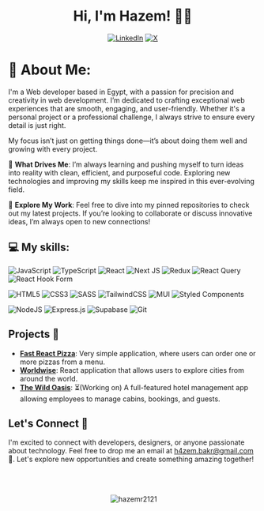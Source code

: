 <h1 align="center">Hi, I'm Hazem! 🙂👋</h1>

<div align="center">
  
[![LinkedIn](https://img.shields.io/badge/LinkedIn-%230077B5.svg?logo=linkedin&logoColor=white)](www.linkedin.com/in/h4zem-bakr) [![X](https://img.shields.io/badge/Gmail-D14836?&logo=gmail&logoColor=white)](mailto:h4zem.bakr@gmail.com)

</div>


# 💫 About Me:

I'm a Web developer based in Egypt, with a passion for precision and creativity in web development. I’m dedicated to crafting exceptional web experiences that are smooth, engaging, and user-friendly. Whether it's a personal project or a professional challenge, I always strive to ensure every detail is just right.

My focus isn’t just on getting things done—it’s about doing them well and growing with every project.

🌱 **What Drives Me**: I’m always learning and pushing myself to turn ideas into reality with clean, efficient, and purposeful code. Exploring new technologies and improving my skills keep me inspired in this ever-evolving field.

🚀 **Explore My Work**: Feel free to dive into my pinned repositories to check out my latest projects. If you’re looking to collaborate or discuss innovative ideas, I’m always open to new connections!

## 💻 My skills:

![JavaScript](https://img.shields.io/badge/javascript-%23323330.svg?style=for-the-badge&logo=javascript&logoColor=%23F7DF1E)
![TypeScript](https://img.shields.io/badge/typescript-%23007ACC.svg?style=for-the-badge&logo=typescript&logoColor=white)
![React](https://img.shields.io/badge/react-%2320232a.svg?style=for-the-badge&logo=react&logoColor=%2361DAFB)
![Next JS](https://img.shields.io/badge/Next-black?style=for-the-badge&logo=next.js&logoColor=white)
![Redux](https://img.shields.io/badge/redux-%23593d88.svg?style=for-the-badge&logo=redux&logoColor=white)
![React Query](https://img.shields.io/badge/-React%20Query-FF4154?style=for-the-badge&logo=react%20query&logoColor=white)
![React Hook Form](https://img.shields.io/badge/React%20Hook%20Form-%23EC5990.svg?style=for-the-badge&logo=reacthookform&logoColor=white)

![HTML5](https://img.shields.io/badge/html5-%23E34F26.svg?style=for-the-badge&logo=html5&logoColor=white)
![CSS3](https://img.shields.io/badge/css3-%231572B6.svg?style=for-the-badge&logo=css3&logoColor=white)
![SASS](https://img.shields.io/badge/SASS-hotpink.svg?style=for-the-badge&logo=SASS&logoColor=white)
![TailwindCSS](https://img.shields.io/badge/tailwindcss-%2338B2AC.svg?style=for-the-badge&logo=tailwind-css&logoColor=white)
![MUI](https://img.shields.io/badge/MUI-%230081CB.svg?style=for-the-badge&logo=mui&logoColor=white)
![Styled Components](https://img.shields.io/badge/styled--components-DB7093?style=for-the-badge&logo=styled-components&logoColor=white)

![NodeJS](https://img.shields.io/badge/node.js-6DA55F?style=for-the-badge&logo=node.js&logoColor=white)
![Express.js](https://img.shields.io/badge/express.js-%23404d59.svg?style=for-the-badge&logo=express&logoColor=%2361DAFB)
![Supabase](https://img.shields.io/badge/Supabase-3ECF8E?style=for-the-badge&logo=supabase&logoColor=white)
![Git](https://img.shields.io/badge/git-%23F05033.svg?style=for-the-badge&logo=git&logoColor=white)

## Projects 🚀

- **[Fast React Pizza](https://github.com/hazemr2121/fast-react-pizza)**: Very simple application, where users can order one or more pizzas from a menu.
- **[Worldwise](https://github.com/hazemr2121/worldwise)**: React application that allows users to explore cities from around the world.
- **[The Wild Oasis](https://github.com/hazemr2121/the-wild-oasis)**: ⏳(Working on) A full-featured hotel management app allowing employees to manage cabins, bookings, and guests.
  

## Let's Connect 🤝

I'm excited to connect with developers, designers, or anyone passionate about technology. Feel free to drop me an email at [h4zem.bakr@gmail.com](mailto:h4zem.bakr@gmail.com) 💌. Let's explore new opportunities and create something amazing together!


<br/>
<br/>

<div align="center">
<p>&nbsp;<img align="center" src="https://github-readme-stats.vercel.app/api?username=hazemr2121&show_icons=true&locale=en" alt="hazemr2121" /></p>

</div>
